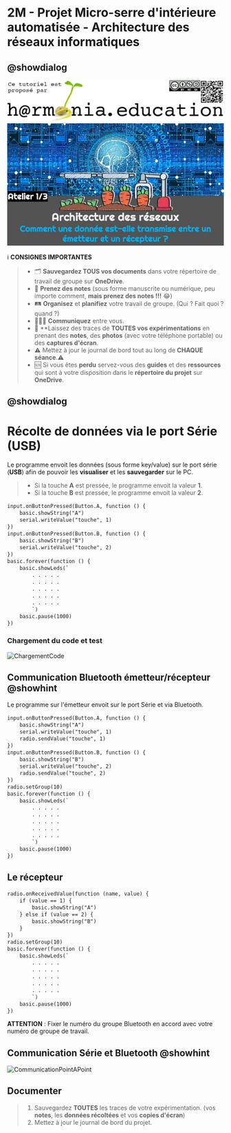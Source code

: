 # 2M - Projet Micro-serre d'intérieure automatisée - Architecture des réseaux informatiques

## @showdialog

![Logo H@rmonia](https://github.com/ph3n4t3s/2m1-archnet/blob/master/img/Harmonia_v4.jpg?raw=true)
![Atelier 1](https://github.com/ph3n4t3s/2m1-archnet/blob/master/img/Diapositive14.jpeg?raw=true)

ℹ️ **CONSIGNES IMPORTANTES**
> - 🗂️ **Sauvegardez TOUS vos documents**  dans votre répertoire de travail de groupe sur **OneDrive**.
> - 📝 **Prenez des notes** (sous forme manuscrite ou numérique, peu importe comment, **mais prenez des notes !!!** 😂)
> - 🛤️ **Organisez** et  **planifiez** votre travail de groupe. (Qui ? Fait quoi ? quand ?) 
> - 🧑‍🧑‍🧒 **Communiquez** entre vous.
> - 🧭 **Laissez des traces de **TOUTES vos expérimentations** en prenant des **notes**, des **photos** (avec votre téléphone portable) ou des **captures d'écran**.
> - ⚠️ Mettez à jour le journal de bord tout au long de **CHAQUE séance**.⚠️
> - 🆘 Si vous êtes **perdu** servez-vous des **guides** et des **ressources** qui sont à votre disposition dans le **répertoire du projet** sur **OneDrive**.

## @showdialog

# Récolte de données via le port Série (**USB**)
Le programme envoit les données (sous forme key/value) sur le port série (**USB**) afin de pouvoir les **visualiser** et les **sauvegarder** sur le PC.
> - Si la touche **A** est pressée, le programme envoit la valeur **1**.
> - Si la touche **B** est pressée, le programme envoit la valeur **2**.

```blocks
input.onButtonPressed(Button.A, function () {
    basic.showString("A")
    serial.writeValue("touche", 1)
})
input.onButtonPressed(Button.B, function () {
    basic.showString("B")
    serial.writeValue("touche", 2)
})
basic.forever(function () {
    basic.showLeds(`
        . . . . .
        . . . . .
        . . . . .
        . . . . .
        . . . . .
        `)
    basic.pause(1000)
})
```

### Chargement du code et test
![ChargementCode](https://github.com/ph3n4t3s/2m1-archnet/blob/master/img/Record4.gif?raw=true)

## Communication Bluetooth émetteur/récepteur @showhint
Le programme sur l'émetteur envoit sur le port Série et via Bluetooth.

```blocks
input.onButtonPressed(Button.A, function () {
    basic.showString("A")
    serial.writeValue("touche", 1)
    radio.sendValue("touche", 1)
})
input.onButtonPressed(Button.B, function () {
    basic.showString("B")
    serial.writeValue("touche", 2)
    radio.sendValue("touche", 2)
})
radio.setGroup(10)
basic.forever(function () {
    basic.showLeds(`
        . . . . .
        . . . . .
        . . . . .
        . . . . .
        . . . . .
        `)
    basic.pause(1000)
})
```

## Le récepteur

```blocks
radio.onReceivedValue(function (name, value) {
    if (value == 1) {
        basic.showString("A")
    } else if (value == 2) {
        basic.showString("B")
    }
})
radio.setGroup(10)
basic.forever(function () {
    basic.showLeds(`
        . . . . .
        . . . . .
        . . . . .
        . . . . .
        . . . . .
        `)
    basic.pause(1000)
})
```

**ATTENTION** : Fixer le numéro du groupe Bluetooth en accord avec votre numéro de groupe de travail.

## Communication Série et Bluetooth @showhint
![CommunicationPointAPoint](https://github.com/ph3n4t3s/2m1-archnet/blob/master/img/Dia24.jpeg?raw=true)


## Documenter
> 1. Sauvegardez **TOUTES** les traces de votre expérimentation. (vos **notes**, les **données récoltées** et vos **copies d'écran**)
> 2. Mettez à jour le journal de bord du projet.


